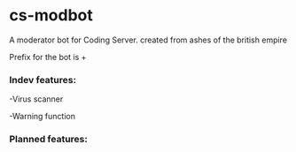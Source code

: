# cs-modbot
A moderator bot for Coding Server.
created from ashes of the british empire

Prefix for the bot is +

### Indev features:

-Virus scanner

-Warning function

### Planned features:

